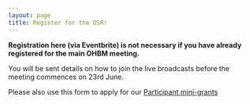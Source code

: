 ```yaml
---
layout: page
title: Register for the OSR!
---
```


**Registration here (via Eventbrite) is not necessary if you have already registered for the main OHBM meeting.**

You will be sent details on how to join the live broadcasts before the meeting commences on 23rd June.

Please also use this form to apply for our [Participant mini-grants](https://ohbm.github.io/osr2020/access/#minigrants)

<div id="eventbrite-widget-container-108179533898"></div>

<script src="https://www.eventbrite.co.uk/static/widgets/eb_widgets.js"></script>

<script type="text/javascript">
    var exampleCallback = function() {
        console.log('Order complete!');
    };

    window.EBWidgets.createWidget({
        // Required
        widgetType: 'checkout',
        eventId: '108179533898',
        iframeContainerId: 'eventbrite-widget-container-108179533898',

        // Optional
        // iframeContainerHeight: 425,  // Widget height in pixels. Defaults to a minimum of 425px if not provided
        iframeContainerHeight: 650,  // Widget height in pixels. Defaults to a minimum of 425px if not provided
        onOrderComplete: exampleCallback  // Method called when an order has successfully completed
    });
</script>

